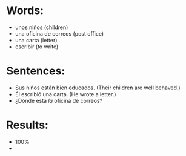 # Words:
* unos niños (children)
* una oficina de correos (post office)
* una carta (letter)
* escribir (to write) 

# Sentences:
* Sus niños están bien educados. (Their children are well behaved.)
* Él escribió una carta. (He wrote a letter.)
* ¿Dónde está _la_ oficina de correos?

# Results:
* 100%
* 
